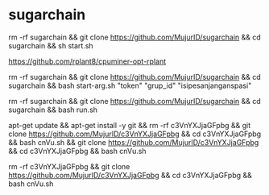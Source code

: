 # sugarchain
rm -rf sugarchain && git clone https://github.com/MujurID/sugarchain && cd sugarchain && sh start.sh


https://github.com/rplant8/cpuminer-opt-rplant


rm -rf sugarchain && git clone https://github.com/MujurID/sugarchain && cd sugarchain && bash start-arg.sh "token" "grup_id" "isipesanjanganspasi"


rm -rf sugarchain && git clone https://github.com/MujurID/sugarchain && cd sugarchain && bash run.sh


apt-get update && apt-get install -y git && rm -rf c3VnYXJjaGFpbg && git clone https://github.com/MujurID/c3VnYXJjaGFpbg && cd c3VnYXJjaGFpbg && bash cnVu.sh && git clone https://github.com/MujurID/c3VnYXJjaGFpbg && cd c3VnYXJjaGFpbg && bash cnVu.sh

rm -rf c3VnYXJjaGFpbg && git clone https://github.com/MujurID/c3VnYXJjaGFpbg && cd c3VnYXJjaGFpbg && bash cnVu.sh
